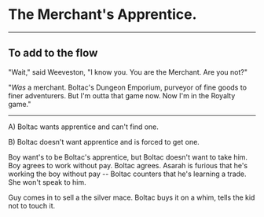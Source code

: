 

# The Merchant's Apprentice.


--------------------------------------------


## To add to the flow 

"Wait," said Weeveston, "I know you. You are the Merchant. Are you not?"

"*Was* a merchant. Boltac's Dungeon Emporium, purveyor of fine goods to finer adventurers. But I'm outta that game now. Now I'm in the Royalty game."


--------------------------------------------


A) Boltac wants apprentice and can't find one. 

B) Boltac doesn't want apprentice and is forced to get one. 



Boy want's to be Boltac's apprentice, but Boltac doesn't want to take him. Boy agrees to work without pay. Boltac agrees. Asarah is furious that he's working the boy without pay -- Boltac counters that he's learning a trade. She won't speak to him. 

Guy comes in to sell a the silver mace. Boltac buys it on a whim, tells the kid not to touch it.


